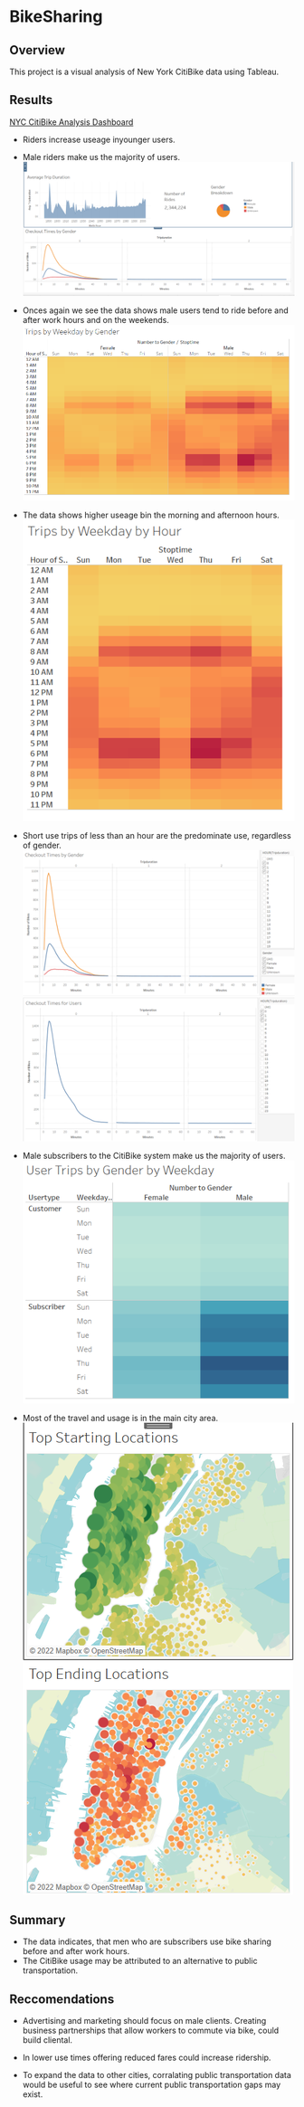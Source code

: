 # BikeSharing

## Overview
This project is a visual analysis of New York CitiBike data using Tableau.

## Results
[NYC CitiBike Analysis Dashboard](https://public.tableau.com/app/profile/sarah.crozier/viz/CitiBikeAnalysis_16574831408340/NYCCitiBikeStory?publish=yes)

* Riders increase useage inyounger users.
* Male riders make us the majority of users.
![Visuals](Images/Dashboard.png)

* Onces again we see the data shows male users tend to ride before and after work hours and on the weekends.
![Visuals](Images/TripsByWeekdayGender.png)

* The data shows higher useage bin the morning and afternoon hours.
![Visuals](Images/TripsByWeekdayHours.png)

* Short use trips of less than an hour are the predominate use, regardless of gender. 
![Visuals](Images/CheckoutTimesByGender.png)
![Visuals](Images/CheckoutTimesforUsers.png)

* Male subscribers to the CitiBike system make us the majority of users. 
![Visuals](Images/UserTripsbyCustomerType.png)

* Most of the travel and usage is in the main city area.
![Visuals](Images/Locations.png)


## Summary
* The data indicates, that men who are subscribers use bike sharing before and after work hours. 
* The CitiBike usage may be attributed to an alternative to public transportation. 

## Reccomendations 
* Advertising and marketing should focus on male clients. Creating business partnerships that allow workers to commute via bike, could build cliental. 

* In lower use times offering reduced fares could increase ridership. 

* To expand the data to other cities, corralating public transportation data would be useful to see where current public transportation gaps may exist. 